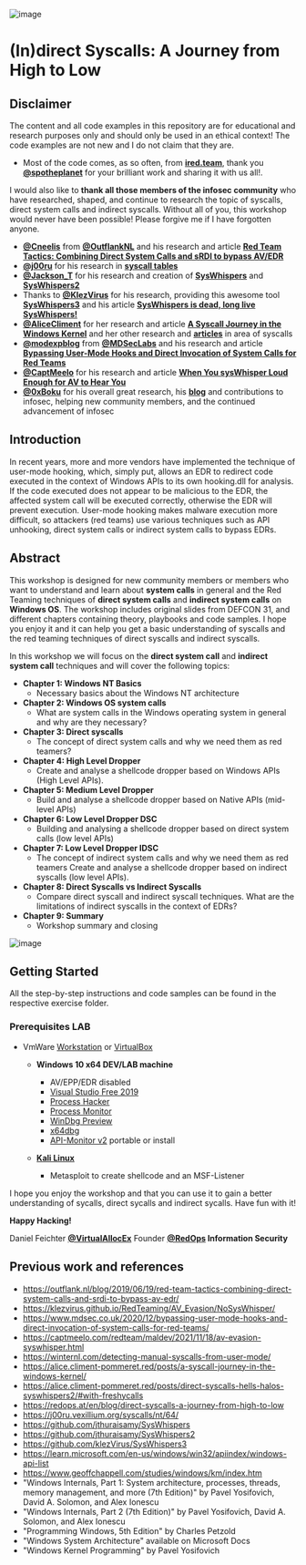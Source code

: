 ![image](https://github.com/VirtualAlllocEx/DEFCON-31-Workshop-Syscalls/assets/50073731/7acf6efa-da5e-47fc-83fe-50f92d18a676)

# (In)direct Syscalls: A Journey from High to Low

## Disclaimer 
The content and all code examples in this repository are for educational and research purposes only and should only be used in an ethical context! The code examples are not new and I do not claim that they are.

- Most of the code comes, as so often, from [**ired.team**](https://www.ired.team/), thank you [**@spotheplanet**](https://twitter.com/spotheplanet) for your brilliant work and sharing it with us all!. 

I would also like to **thank all those members of the infosec community** who have researched, shaped, and continue to research the topic of syscalls, direct system calls and indirect syscalls. Without all of you, this workshop would never have been possible! Please forgive me if I have forgotten anyone.
- [**@Cneelis**](https://twitter.com/Cneelis) from [**@OutflankNL**](https://twitter.com/OutflankNL) and his research and article [**Red Team Tactics: Combining Direct System Calls and sRDI to bypass AV/EDR**](https://outflank.nl/blog/2019/06/19/red-team-tactics-combining-direct-system-calls-and-srdi-to-bypass-av-edr/)
- [**@j00ru**](https://twitter.com/j00ru) for his research in [**syscall tables**](https://j00ru.vexillium.org/syscalls/nt/64/)
- [**@Jackson_T**](https://twitter.com/Jackson_T) for his research and creation of [**SysWhispers**](https://github.com/jthuraisamy/SysWhispers) and [**SysWhispers2**](https://github.com/jthuraisamy/SysWhispers2)
- Thanks to [**@KlezVirus**](https://twitter.com/KlezVirus) for his research, providing this awesome tool [**SysWhispers3**](https://github.com/klezVirus/SysWhispers3) and his article [**SysWhispers is dead, long live SysWhispers!**](https://klezvirus.github.io/RedTeaming/AV_Evasion/NoSysWhisper/) 
- [**@AliceCliment**](https://twitter.com/AliceCliment) for her research and article [**A Syscall Journey in the Windows Kernel**](https://alice.climent-pommeret.red/posts/a-syscall-journey-in-the-windows-kernel/) and her other research and [**articles**](https://alice.climent-pommeret.red/) in area of syscalls 
- [**@modexpblog**](https://twitter.com/modexpblog) from [**@MDSecLabs**](https://twitter.com/MDSecLabs) and his research and article [**Bypassing User-Mode Hooks and Direct Invocation of System Calls for Red Teams**](https://www.mdsec.co.uk/2020/12/bypassing-user-mode-hooks-and-direct-invocation-of-system-calls-for-red-teams/)
- [**@CaptMeelo**](https://captmeelo.com/redteam/maldev/2021/11/18/av-evasion-syswhisper.html) for his research and article [**When You sysWhisper Loud Enough for AV to Hear You**](https://captmeelo.com/redteam/maldev/2021/11/18/av-evasion-syswhisper.html)
- [**@0xBoku**](https://twitter.com/0xBoku) for his overall great research, his [**blog**](https://0xboku.com/) and contributions to infosec, helping new community members, and the continued advancement of infosec 

## Introduction
In recent years, more and more vendors have implemented the technique of user-mode hooking, which, simply put, allows an EDR to redirect code executed in the context of Windows APIs to its own hooking.dll for analysis. If the code executed does not appear to be malicious to the EDR, the affected system call will be executed correctly, otherwise the EDR will prevent execution. User-mode hooking makes malware execution more difficult, so attackers (red teams) use various techniques such as API unhooking, direct system calls or indirect system calls to bypass EDRs.

## Abstract 
This workshop is designed for new community members or members who want to understand and learn about **system calls** in general and the Red Teaming techniques of **direct system calls** and **indirect system calls** on **Windows OS**. The workshop includes original slides from DEFCON 31, and different chapters containing theory, playbooks and code samples. I hope you enjoy it and it can help you get a basic understanding of syscalls and the red teaming techniques of direct syscalls and indirect syscalls.

In this workshop we will focus on the **direct system call** and **indirect system call** techniques and will cover the following topics:
- **Chapter 1: Windows NT Basics**
     - Necessary basics about the Windows NT architecture
- **Chapter 2: Windows OS system calls** 
     - What are system calls in the Windows operating system in general and why are they necessary?
- **Chapter 3: Direct syscalls** 
     - The concept of direct system calls and why we need them as red teamers?
- **Chapter 4: High Level Dropper** 
     - Create and analyse a shellcode dropper based on Windows APIs (High Level APIs).
- **Chapter 5: Medium Level Dropper** 
     - Build and analyse a shellcode dropper based on Native APIs (mid-level APIs)
- **Chapter 6: Low Level Dropper DSC** 
     - Building and analysing a shellcode dropper based on direct system calls (low level APIs)
- **Chapter 7: Low Level Dropper IDSC** 
     - The concept of indirect system calls and why we need them as red teamers Create and analyse a shellcode dropper based on indirect syscalls (low level APIs).
- **Chapter 8: Direct Syscalls vs Indirect Syscalls** 
     - Compare direct syscall and indirect syscall techniques. What are the limitations of indirect syscalls in the context of EDRs?
- **Chapter 9: Summary** 
     - Workshop summary and closing 

![image](https://github.com/VirtualAlllocEx/DEFCON-31-Syscalls-Workshop/assets/50073731/cb154bf0-47bb-4de2-8fe1-ea5eee81a2e0)

## Getting Started
All the step-by-step instructions and code samples can be found in the respective exercise folder. 
### Prerequisites LAB
- VmWare [Workstation](https://www.vmware.com/go/getworkstation-win) or [VirtualBox](https://www.virtualbox.org/wiki/Downloads)

  - **Windows 10 x64 DEV/LAB machine**
    - AV/EPP/EDR disabled
    - [Visual Studio Free 2019](https://visualstudio.microsoft.com/de/vs/older-downloads/)
    - [Process Hacker](https://processhacker.sourceforge.io/downloads.php)
    - [Process Monitor](https://learn.microsoft.com/en-us/sysinternals/downloads/procmon)
    - [WinDbg Preview](https://www.microsoft.com/store/productId/9PGJGD53TN86)
    - [x64dbg](https://x64dbg.com/)
    - [API-Monitor v2](http://www.rohitab.com/downloads) portable or install
    
  
   
  - [**Kali Linux**](https://www.kali.org/get-kali/#kali-platforms)
    - Metasploit to create shellcode and an MSF-Listener


I hope you enjoy the workshop and that you can use it to gain a better understanding of sycalls, direct sycalls and indirect sycalls. Have fun with it!

**Happy Hacking!**

Daniel Feichter [**@VirtualAllocEx**](https://twitter.com/VirtualAllocEx) Founder **[@RedOps](https://redops.at/en/) Information Security** 

## Previous work and references
- https://outflank.nl/blog/2019/06/19/red-team-tactics-combining-direct-system-calls-and-srdi-to-bypass-av-edr/
- https://klezvirus.github.io/RedTeaming/AV_Evasion/NoSysWhisper/
- https://www.mdsec.co.uk/2020/12/bypassing-user-mode-hooks-and-direct-invocation-of-system-calls-for-red-teams/
- https://captmeelo.com/redteam/maldev/2021/11/18/av-evasion-syswhisper.html
- https://winternl.com/detecting-manual-syscalls-from-user-mode/
- https://alice.climent-pommeret.red/posts/a-syscall-journey-in-the-windows-kernel/
- https://alice.climent-pommeret.red/posts/direct-syscalls-hells-halos-syswhispers2/#with-freshycalls
- https://redops.at/en/blog/direct-syscalls-a-journey-from-high-to-low
- https://j00ru.vexillium.org/syscalls/nt/64/
- https://github.com/jthuraisamy/SysWhispers
- https://github.com/jthuraisamy/SysWhispers2
- https://github.com/klezVirus/SysWhispers3
- https://learn.microsoft.com/en-us/windows/win32/apiindex/windows-api-list
- https://www.geoffchappell.com/studies/windows/km/index.htm
- "Windows Internals, Part 1: System architecture, processes, threads, memory management, and more (7th Edition)" by Pavel Yosifovich, David A. Solomon, and Alex Ionescu
- "Windows Internals, Part 2 (7th Edition)" by Pavel Yosifovich, David A. Solomon, and Alex Ionescu
- "Programming Windows, 5th Edition" by Charles Petzold
- "Windows System Architecture" available on Microsoft Docs
- "Windows Kernel Programming" by Pavel Yosifovich
